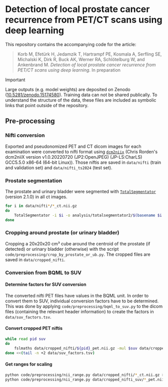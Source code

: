 # Detection of local prostate cancer recurrence from PET/CT scans using deep learning

This repository contains the accompanying code for the article:

> Korb M, Efetürk H, Jedamzik T, Hartrampf PE, Kosmala A, Serfling SE, Michalski K, Dirk R, Buck AK, Werner RA, Schlötelburg W, and Ankenbrand M. *Detection of local prostate cancer recurrence from PET/CT scans using deep learning*. In preparation

> [!IMPORTANT]
> Large outputs (e.g. model weights) are deposited on Zenodo ([10.5281/zenodo.15174580](https://doi.org/10.5281/zenodo.15174580)). Training data can not be shared publically. To understand the structure of the data, these files are included as symbolic links that point outside of the repository.

## Pre-processing

### Nifti conversion
Exported and pseudonomized PET and CT dicom images for each examination were converted to nifti format using [`dcm2niix`](https://github.com/rordenlab/dcm2niix) (Chris Rorden's dcm2niiX version v1.0.20220720  (JP2:OpenJPEG) (JP-LS:CharLS) GCC5.5.0 x86-64 (64-bit Linux)). Those niftis are saved in `data/nifti` (train and validation set) and `data/nifti_ts2024` (test set).

### Prostate segmentation
The prostate and urinary bladder were segmented with [`TotalSegmentator`](https://github.com/wasserth/TotalSegmentator) (version 2.1.0) in all ct images.

```bash
for i in data/nifti*/*_ct.nii.gz
do
	TotalSegmentator -i $i -o analysis/totalsegmentator2/$(basename $i _ct.nii.gz) -rs prostate urinary_bladder
done
```

### Cropping around prostate (or urinary bladder)

Cropping a 20x20x20 cm³ cube around the centroid of the prostate (if detected) or urinary bladder (otherwise) with the script `code/preprocessing/crop_by_prostate_or_ub.py`.
The cropped files are saved in `data/cropped_nifti`.

### Conversion from BQML to SUV

#### Determine factors for SUV conversion

The converted nifti PET files have values in the BQML unit. In order to convert them to SUV, individual conversion factors have to be determined. This was done by applying `code/preprocessing/bqml_to_suv.py` to the dicom files (containing the relevant header information) to create the factors in `data/suv_factors.tsv`.

#### Convert cropped PET niftis

```bash
while read pid suv
do
	fslmaths data/cropped_nifti/${pid}_pet.nii.gz -mul $suv data/cropped_nifti_suv/${pid}_pet.nii.gz
done <<(tail -n +2 data/suv_factors.tsv)
```

#### Get ranges for scaling

```bash
python code/preprocessing/nii_range.py data/cropped_nifti/*_ct.nii.gz >analysis/cropped_ct_range.tsv
python code/preprocessing/nii_range.py data/cropped_nifti_suv/*_pet.nii.gz >analysis/cropped_pet_suv_range.tsv
```